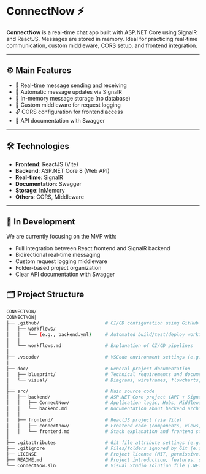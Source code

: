 # ConnectNow ⚡️

**ConnectNow** is a real-time chat app built with ASP.NET Core using SignalR and ReactJS. Messages are stored in memory. Ideal for practicing real-time communication, custom middleware, CORS setup, and frontend integration.

---

## ⚙️ Main Features

- 💬 Real-time message sending and receiving
- 🔄 Automatic message updates via SignalR
- 🧠 In-memory message storage (no database)
- 🧱 Custom middleware for request logging
- 🔓 CORS configuration for frontend access
- 📄 API documentation with Swagger

---

## 🛠️ Technologies

- **Frontend**: ReactJS (Vite)
- **Backend**: ASP.NET Core 8 (Web API)
- **Real-time**: SignalR
- **Documentation**: Swagger
- **Storage**: InMemory
- **Others**: CORS, Middleware

---

## 🚧 In Development

We are currently focusing on the MVP with:

- Full integration between React frontend and SignalR backend
- Bidirectional real-time messaging
- Custom request logging middleware
- Folder-based project organization
- Clear API documentation with Swagger

## 🗂️ Project Structure

```bash
CONNECTNOW/
CONNECTNOW│
├── .github/                        # CI/CD configuration using GitHub Actions
│   ├── workflows/
│   │   └── (e.g., backend.yml)     # Automated build/test/deploy workflows
│   │
│   └── workflows.md                # Explanation of CI/CD pipelines
│
├── .vscode/                        # VSCode environment settings (e.g., launch.json, settings.json)
│
├── doc/                            # General project documentation
│   ├── blueprint/                  # Technical requirements and documentation
│   └── visual/                     # Diagrams, wireframes, flowcharts, etc. (to be added)
│
├── src/                            # Main source code
│   ├── backend/                    # ASP.NET Core project (API + SignalR)
│   │   ├── ConnectNow/             # Application logic, Hubs, Middleware, Services
│   │   └── backend.md              # Documentation about backend architecture and tech stack
│   │
│   ├── frontend/                   # ReactJS project (via Vite)
│   │   ├── connectnow/             # Frontend code (components, views, SignalR connection)
│   │   └── frontend.md             # Stack explanation and frontend structure
│
├── .gitattributes                  # Git file attribute settings (e.g., line endings, language hints)
├── .gitignore                      # Files/folders ignored by Git (e.g., bin/, obj/, node_modules/)
├── LICENSE                         # Project license (MIT, permissive)
├── README.md                       # Project introduction, features, structure, and how to run
└── ConnectNow.sln                  # Visual Studio solution file (.NET)
